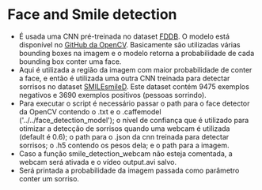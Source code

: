 # Face and Smile detection

* É usada uma CNN pré-treinada no dataset [FDDB](http://vis-www.cs.umass.edu/fddb/).
O modelo está disponível no [GitHub da OpenCV](https://github.com/opencv/opencv/tree/master/samples/dnn/face_detector).
Basicamente são utilizadas várias bounding boxes na imagem e o modelo retorna a probabilidade de cada bounding
box conter uma face.
* Aqui é utilizada a região da imagem com maior probabilidade de conter a face, e então é utilizada uma outra CNN
treinada para detectar sorrisos no dataset [SMILEsmileD](https://github.com/hromi/SMILEsmileD/tree/master/SMILEs).
Este dataset contém 9475 exemplos negativos e 3690 exemplos positivos (pessoas sorrindo).
* Para executar o script é necessário passar o path para o face detector da OpenCV contendo o .txt e o .caffemodel 
('../../face\_detection\_model'); o nível de confiança que é utilizado para otimizar a detecção de sorrisos quando uma webcam é utilizada (default é 0.6); o path para o .json da cnn treinada para detectar sorrisos; o .h5 contendo os pesos dela; e o path para a imagem.
* Caso a função smile\_detection\_webcam não esteja comentada, a webcam será ativada e o vídeo output.avi salvo.
* Será printada a probabilidade da imagem passada como parâmetro conter um sorriso.
